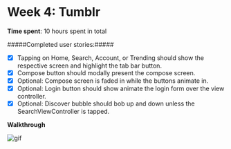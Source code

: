 # Week 4: Tumblr

**Time spent**: 10 hours spent in total

#####Completed user stories:#####

- [x] Tapping on Home, Search, Account, or Trending should show the respective screen and highlight the tab bar button.
- [x] Compose button should modally present the compose screen.
- [x] Optional: Compose screen is faded in while the buttons animate in.
- [x] Optional: Login button should show animate the login form over the view controller.
- [x] Optional: Discover bubble should bob up and down unless the SearchViewController is tapped.

**Walkthrough**

![gif](http://i.imgur.com/38wnUV3.gif)
